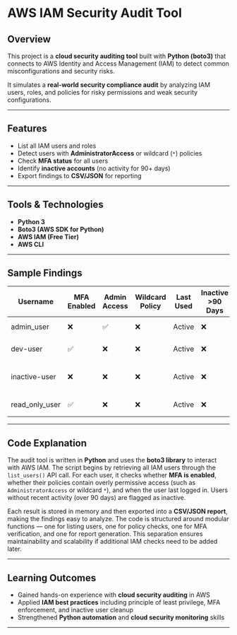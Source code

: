 # AWS IAM Security Audit Tool

## Overview
This project is a **cloud security auditing tool** built with **Python (boto3)** that connects to AWS Identity and Access Management (IAM) to detect common misconfigurations and security risks.  

It simulates a **real-world security compliance audit** by analyzing IAM users, roles, and policies for risky permissions and weak security configurations.  

---

## Features
- List all IAM users and roles  
- Detect users with **AdministratorAccess** or wildcard (`*`) policies  
- Check **MFA status** for all users  
- Identify **inactive accounts** (no activity for 90+ days)  
- Export findings to **CSV/JSON** for reporting  

---

## Tools & Technologies
- **Python 3**  
- **Boto3 (AWS SDK for Python)**  
- **AWS IAM (Free Tier)**  
- **AWS CLI**  

---

## Sample Findings
| Username       | MFA Enabled | Admin Access | Wildcard Policy | Last Used | Inactive >90 Days | Risk Level     |
|----------------|-------------|--------------|-----------------|-----------|-------------------|----------------|
| admin_user     | ❌          | ✅           | ❌              | Active    | ❌                 | 🔴 High Risk   |
| dev-user       | ✅          | ❌           | ❌              | Active    | ❌                 | 🟢 Low Risk    |
| inactive-user  | ❌          | ❌           | ❌              | Active    | ❌                 | 🟡 Medium Risk |
| read_only_user | ✅          | ❌           | ❌              | Active    | ❌                 | 🟢 Low Risk    |

---

## Code Explanation
The audit tool is written in **Python** and uses the **boto3 library** to interact with AWS IAM. The script begins by retrieving all IAM users through the `list_users()` API call. For each user, it checks whether **MFA is enabled**, whether their policies contain overly permissive access (such as `AdministratorAccess` or wildcard `*`), and when the user last logged in. Users without recent activity (over 90 days) are flagged as inactive.  

Each result is stored in memory and then exported into a **CSV/JSON report**, making the findings easy to analyze. The code is structured around modular functions — one for listing users, one for policy checks, one for MFA verification, and one for report generation. This separation ensures maintainability and scalability if additional IAM checks need to be added later.  

---

## Learning Outcomes
- Gained hands-on experience with **cloud security auditing** in AWS  
- Applied **IAM best practices** including principle of least privilege, MFA enforcement, and inactive user cleanup  
- Strengthened **Python automation** and **cloud security monitoring** skills  

---
